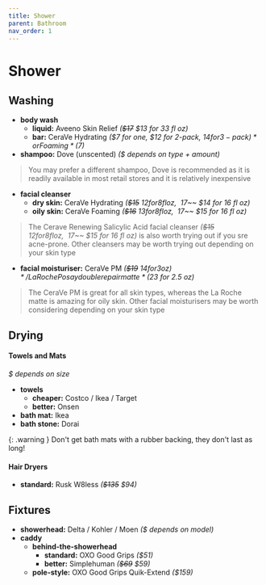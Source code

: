 ```yaml
---
title: Shower
parent: Bathroom
nav_order: 1
---
```

# Shower

## Washing

- **body wash** 
	- **liquid:** Aveeno Skin Relief *(~~$17~~ $13 for 33 fl oz)*
	- **bar:** CeraVe Hydrating *($7 for one, $12 for 2-pack, $14 for 3-pack)* or Foaming *($7)*
- **shampoo:** Dove (unscented) *($ depends on type + amount)*

> You may prefer a different shampoo, Dove is recommended as it is readily available in most retail stores and it is relatively inexpensive

- **facial cleanser** 
	- **dry skin:** CeraVe Hydrating *(~~$15~~ $12 for 8 fl oz, ~~$17~~ $14 for 16 fl oz)* 
	- **oily skin:** CeraVe Foaming *(~~$16~~ $13 for 8 fl oz, ~~$17~~ $15 for 16 fl oz)* 

> The Cerave Renewing Salicylic Acid facial cleanser  *(~~$15~~ $12 for 8 fl oz, ~~$17~~ $15 for 16 fl oz)*  is also worth trying out if you sre acne-prone. Other cleansers may be worth trying out depending on your skin type

- **facial moisturiser:** CeraVe PM *(~~$19~~ $14 for 3 oz)* / La Roche Posay double repair matte *($23 for 2.5 oz)*

> The CeraVe PM is great for all skin types, whereas the La Roche matte is amazing for oily skin. Other facial moisturisers may be worth considering depending on your skin type 

## Drying

#### Towels and Mats

*$ depends on size*
- **towels**
	- **cheaper:** Costco / Ikea / Target
	- **better:** Onsen 
- **bath mat:** Ikea
- **bath stone:** Dorai

{: .warning }
Don't get bath mats with a rubber backing, they don't last as long!

#### Hair Dryers

- **standard:** Rusk W8less *(~~$135~~ $94)*

## Fixtures

- **showerhead:** Delta / Kohler / Moen *($ depends on model)*
- **caddy**
	- **behind-the-showerhead** 
		- **standard:** OXO Good Grips *($51)*
		- **better:** Simplehuman *(~~$69~~ $59)*
	- **pole-style:** OXO Good Grips Quik-Extend *($159)*
